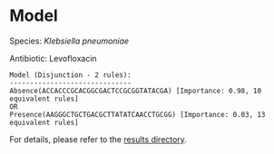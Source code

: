 
# Model

Species: *Klebsiella pneumoniae*

Antibiotic: Levofloxacin

```
Model (Disjunction - 2 rules):
------------------------------
Absence(ACCACCCGCACGGCGACTCCGCGGTATACGA) [Importance: 0.98, 10 equivalent rules]
OR
Presence(AAGGGCTGCTGACGCTTATATCAACCTGCGG) [Importance: 0.03, 13 equivalent rules]

```

For details, please refer to the [results directory](../../../../../results/scm_b/klebsiella%20pneumoniae/levofloxacin/repeat_4/).

